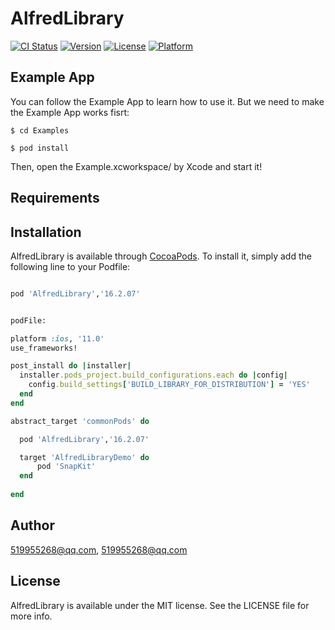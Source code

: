 # AlfredLibrary

[![CI Status](https://img.shields.io/travis/519955268@qq.com/AlfredLibrary.svg?style=flat)](https://travis-ci.org/519955268@qq.com/AlfredLibrary)
[![Version](https://img.shields.io/cocoapods/v/AlfredLibrary.svg?style=flat)](https://cocoapods.org/pods/AlfredLibrary)
[![License](https://img.shields.io/cocoapods/l/AlfredLibrary.svg?style=flat)](https://cocoapods.org/pods/AlfredLibrary)
[![Platform](https://img.shields.io/cocoapods/p/AlfredLibrary.svg?style=flat)](https://cocoapods.org/pods/AlfredLibrary)

## Example App

You can follow the Example App to learn how to use it. But we need to make the Example App works fisrt:
```
$ cd Examples

$ pod install

```
Then, open the Example.xcworkspace/ by Xcode and start it!

## Requirements

## Installation

AlfredLibrary is available through [CocoaPods](https://cocoapods.org). To install
it, simply add the following line to your Podfile:

```ruby

pod 'AlfredLibrary','16.2.07'


podFile:

platform :ios, '11.0'
use_frameworks!

post_install do |installer|
  installer.pods_project.build_configurations.each do |config|
    config.build_settings['BUILD_LIBRARY_FOR_DISTRIBUTION'] = 'YES'
  end
end

abstract_target 'commonPods' do

  pod 'AlfredLibrary','16.2.07'

  target 'AlfredLibraryDemo' do
      pod 'SnapKit'
  end
  
end


```


## Author

519955268@qq.com, 519955268@qq.com

## License

AlfredLibrary is available under the MIT license. See the LICENSE file for more info.
